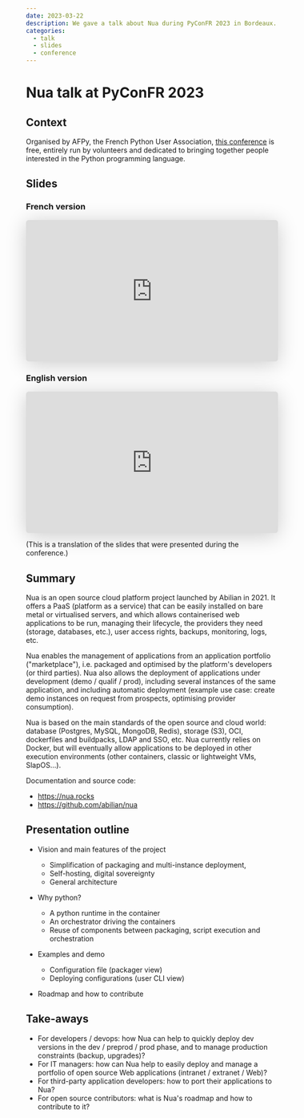 ```yaml
---
date: 2023-03-22
description: We gave a talk about Nua during PyConFR 2023 in Bordeaux.
categories:
  - talk
  - slides
  - conference
---
```


# Nua talk at PyConFR 2023

## Context

Organised by AFPy, the French Python User Association, [this conference](https://www.pycon.fr/) is free, entirely run by volunteers and dedicated to bringing together people interested in the Python programming language.


## Slides

### French version

<iframe class="speakerdeck-iframe" style="border: 0px none; background: rgba(0, 0, 0, 0.1) padding-box; margin: 0px; padding: 0px; border-radius: 6px; box-shadow: rgba(0, 0, 0, 0.2) 0px 5px 40px; width: 100%; height: auto; aspect-ratio: 560 / 314;" src="https://speakerdeck.com/player/b69f33062ebb48a3b884b7b2bc5f0a4a" title="Nua, un PaaS open source en Python pour l'auto-hébergement de vos applications" allowfullscreen="true" data-ratio="1.78343949044586" frameborder="0"></iframe>


### English version

<iframe class="speakerdeck-iframe" style="border: 0px none; background: rgba(0, 0, 0, 0.1) padding-box; margin: 0px; padding: 0px; border-radius: 6px; box-shadow: rgba(0, 0, 0, 0.2) 0px 5px 40px; width: 100%; height: auto; aspect-ratio: 560 / 314;" src="https://speakerdeck.com/player/1aba6986409649189d623ce3dd150bbd" title="Nua, an open source PaaS in Python to self-host your applications" allowfullscreen="true" data-ratio="1.78343949044586" frameborder="0"></iframe>

(This is a translation of the slides that were presented during the conference.)

## Summary

Nua is an open source cloud platform project launched by Abilian in 2021. It offers a PaaS (platform as a service) that can be easily installed on bare metal or virtualised servers, and which allows containerised web applications to be run, managing their lifecycle, the providers they need (storage, databases, etc.), user access rights, backups, monitoring, logs, etc.

Nua enables the management of applications from an application portfolio ("marketplace"), i.e. packaged and optimised by the platform's developers (or third parties). Nua also allows the deployment of applications under development (demo / qualif / prod), including several instances of the same application, and including automatic deployment (example use case: create demo instances on request from prospects, optimising provider consumption).

Nua is based on the main standards of the open source and cloud world: database (Postgres, MySQL, MongoDB, Redis), storage (S3), OCI, dockerfiles and buildpacks, LDAP and SSO, etc. Nua currently relies on Docker, but will eventually allow applications to be deployed in other execution environments (other containers, classic or lightweight VMs, SlapOS...).

Documentation and source code:

- https://nua.rocks
- https://github.com/abilian/nua


## Presentation outline

- Vision and main features of the project

    - Simplification of packaging and multi-instance deployment,
    - Self-hosting, digital sovereignty
    - General architecture

- Why python?

    - A python runtime in the container
    - An orchestrator driving the containers
    - Reuse of components between packaging, script execution and orchestration

- Examples and demo

    - Configuration file (packager view)
    - Deploying configurations (user CLI view)

- Roadmap and how to contribute

## Take-aways

- For developers / devops: how Nua can help to quickly deploy dev versions in the dev / preprod / prod phase, and to manage production constraints (backup, upgrades)?
- For IT managers: how can Nua help to easily deploy and manage a portfolio of open source Web applications (intranet / extranet / Web)?
- For third-party application developers: how to port their applications to Nua?
- For open source contributors: what is Nua's roadmap and how to contribute to it?
